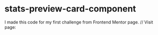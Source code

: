# stats-preview-card-component
I made this code for my first challenge from Frontend Mentor page. // Visit page: 
